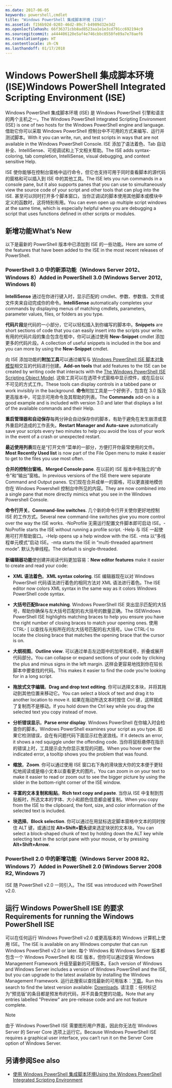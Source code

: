 ```yaml
---
ms.date: 2017-06-05
keywords: powershell,cmdlet
title: "Windows PowerShell 集成脚本环境 (ISE)"
ms.assetid: f156b92d-0203-46d2-89c7-b4989d32e3d2
ms.openlocfilehash: 66f36371cbb8ad8523aa1e1e3cd791cc692194c9
ms.sourcegitcommit: a444406120e5af4e746cbbc0558fe89a7e78aef6
ms.translationtype: HT
ms.contentlocale: zh-CN
ms.lasthandoff: 01/17/2018
---
```

# <a name="windows-powershell-integrated-scripting-environment-ise"></a><span data-ttu-id="85529-103">Windows PowerShell 集成脚本环境 (ISE)</span><span class="sxs-lookup"><span data-stu-id="85529-103">Windows PowerShell Integrated Scripting Environment (ISE)</span></span>
<span data-ttu-id="85529-104">Windows PowerShell 集成脚本环境 (ISE) 是 Windows PowerShell 引擎和语言的两个主机之一。</span><span class="sxs-lookup"><span data-stu-id="85529-104">The Windows PowerShell Integrated Scripting Environment (ISE) is one of two hosts for the Windows PowerShell engine and language.</span></span> <span data-ttu-id="85529-105">借助它你可以采取 Windows PowerShell 控制台中不可用的方式来编写、运行并测试脚本。</span><span class="sxs-lookup"><span data-stu-id="85529-105">With it you can write, run, and test scripts in ways that are not available in the Windows PowerShell Console.</span></span> <span data-ttu-id="85529-106">ISE 添加了语法着色、Tab 自动补全、IntelliSense、可视调试和上下文相关帮助。</span><span class="sxs-lookup"><span data-stu-id="85529-106">The ISE adds syntax-coloring, tab completion, IntelliSense, visual debugging, and context sensitive Help.</span></span>

<span data-ttu-id="85529-107">ISE 使你能够在控制台窗格中运行命令，但它也支持可用于同时查看脚本的源代码的窗格和可以插入到 ISE 中的其他工具。</span><span class="sxs-lookup"><span data-stu-id="85529-107">The ISE lets you run commands in a console pane, but it also supports panes that you can use to simultaneously view the source code of your script and other tools that can plug into the ISE.</span></span> <span data-ttu-id="85529-108">甚至可以同时打开多个脚本窗口，当你正调试的脚本使用其他脚本或模块中定义的函数时，这将特别有用。</span><span class="sxs-lookup"><span data-stu-id="85529-108">You can even open up multiple script windows at the same time, which is especially helpful when you are debugging a script that uses functions defined in other scripts or modules.</span></span>

## <a name="whats-new"></a><span data-ttu-id="85529-109">新增功能</span><span class="sxs-lookup"><span data-stu-id="85529-109">What’s New</span></span>
<span data-ttu-id="85529-110">以下是最新的 PowerShell 版本中已添加到 ISE 的一些功能。</span><span class="sxs-lookup"><span data-stu-id="85529-110">Here are some of the features that have been added to the ISE in the most recent releases of PowerShell.</span></span>

### <a name="added-in-powershell-30-windows-server-2012-windows-8"></a><span data-ttu-id="85529-111">PowerShell 3.0 中的新添功能（Windows Server 2012、Windows 8）</span><span class="sxs-lookup"><span data-stu-id="85529-111">Added in PowerShell 3.0 (Windows Server 2012, Windows 8)</span></span>
<span data-ttu-id="85529-112">**IntelliSense** 通过在你进行键入时，显示匹配的 cmdlet、参数、参数值、文件或文件夹来自动完成你的命令。</span><span class="sxs-lookup"><span data-stu-id="85529-112">**IntelliSense** automatically completes your commands by displaying menus of matching cmdlets, parameters, parameter values, files, or folders as you type.</span></span>

<span data-ttu-id="85529-113">**代码片段**是代码的一小部分，它可以轻松插入到你编写的脚本中。</span><span class="sxs-lookup"><span data-stu-id="85529-113">**Snippets** are short sections of code that you can easily insert into the scripts your write.</span></span> <span data-ttu-id="85529-114">有用的代码片段的集合包含在框中，你可以通过使用 **New-Snippet** cmdlet 添加更多的代码片段。</span><span class="sxs-lookup"><span data-stu-id="85529-114">A collection of useful snippets is included in the box and you can more by using the **New-Snippet** cmdlet.</span></span>

<span data-ttu-id="85529-115">向 ISE 添加功能的**附加工具**可以通过编写与 [Windows PowerShell ISE 脚本对象模型](../../core-powershell/ise/The-Windows-PowerShell-ISE-Scripting-Object-Model.md)相交互的代码进行创建。</span><span class="sxs-lookup"><span data-stu-id="85529-115">**Add-on tools** that add features to the ISE can be created by writing code that interacts with the [The Windows PowerShell ISE Scripting Object Model](../../core-powershell/ise/The-Windows-PowerShell-ISE-Scripting-Object-Model.md).</span></span> <span data-ttu-id="85529-116">这些工具可以在选项卡式窗格中显示控件，或在后台以不可见的方式工作。</span><span class="sxs-lookup"><span data-stu-id="85529-116">These tools can display controls in a tabbed pane or work invisibly in the background.</span></span> <span data-ttu-id="85529-117">**命令**附加工具是一个好例子，包含在 3.0 版及更高版本中，可显示可用命令及其帮助的列表。</span><span class="sxs-lookup"><span data-stu-id="85529-117">The **Commands** add-on is a good example and is included with version 3.0 and later that displays a list of the available commands and their Help.</span></span>

<span data-ttu-id="85529-118">**重启管理器和自动保存**每两分钟会自动保存你的脚本，有助于避免在发生崩溃或意外重启时造成的工作丢失。</span><span class="sxs-lookup"><span data-stu-id="85529-118">**Restart Manager and Auto-save** automatically save your scripts every two minutes to help you avoid the loss of your work in the event of a crash or unexpected restart.</span></span>

<span data-ttu-id="85529-119">**最近使用列表**现在是“打开文件”菜单的一部分，方便打开你最常使用的文件。</span><span class="sxs-lookup"><span data-stu-id="85529-119">**Most Recently Used list** is now part of the File Open menu to make it easier to get to the files you use most often.</span></span>

<span data-ttu-id="85529-120">**合并的控制台窗格**。</span><span class="sxs-lookup"><span data-stu-id="85529-120">**Merged Console pane**.</span></span> <span data-ttu-id="85529-121">在以前的 ISE 版本中有独立的“命令”和“输出”窗格。</span><span class="sxs-lookup"><span data-stu-id="85529-121">In previous versions of the ISE there were separate Command and Output panes.</span></span> <span data-ttu-id="85529-122">它们现在合并成单一的窗格，可以更直接地模仿你在 Windows Powershell 控制台中所见的内容。</span><span class="sxs-lookup"><span data-stu-id="85529-122">They are now combined into a single pane that more directly mimics what you see in the Windows Powershell Console.</span></span>

<span data-ttu-id="85529-123">**命令行开关**。</span><span class="sxs-lookup"><span data-stu-id="85529-123">**Command-line switches**.</span></span> <span data-ttu-id="85529-124">几个新的命令行开关使你更好地控制 ISE 的工作方式。</span><span class="sxs-lookup"><span data-stu-id="85529-124">Several new command-line switches give you more control over the way the ISE works.</span></span> <span data-ttu-id="85529-125">-NoProfile 无需运行配置文件脚本即可启动 ISE。</span><span class="sxs-lookup"><span data-stu-id="85529-125">-NoProfile starts the ISE without running a profile script.</span></span> <span data-ttu-id="85529-126">-Help 与 ISE 一起使用可打开帮助窗口。</span><span class="sxs-lookup"><span data-stu-id="85529-126">-Help opens up a help window with the ISE.</span></span> <span data-ttu-id="85529-127">-mta 以“多线程单元模式”启动 ISE。</span><span class="sxs-lookup"><span data-stu-id="85529-127">-mta starts the ISE in “multi-threaded apartment mode”.</span></span> <span data-ttu-id="85529-128">默认为单线程。</span><span class="sxs-lookup"><span data-stu-id="85529-128">The default is single-threaded.</span></span>

<span data-ttu-id="85529-129">**新编辑器功能**使创建并阅读代码更加容易：</span><span class="sxs-lookup"><span data-stu-id="85529-129">**New editor features** make it easier to create and read your code:</span></span>

- <span data-ttu-id="85529-130">**XML 语法着色**。</span><span class="sxs-lookup"><span data-stu-id="85529-130">**XML syntax coloring**.</span></span> <span data-ttu-id="85529-131">ISE 编辑器现在以对 Windows PowerShell 代码语法进行着色的相同方法对 XML 语法进行着色。</span><span class="sxs-lookup"><span data-stu-id="85529-131">The ISE editor now colors XML syntax in the same way as it colors Windows PowerShell code syntax.</span></span>

- <span data-ttu-id="85529-132">**大括号匹配**</span><span class="sxs-lookup"><span data-stu-id="85529-132">**Brace matching**.</span></span> <span data-ttu-id="85529-133">Windows PowerShell ISE 突出显示匹配的大括号，帮助你确保与左大括号匹配的右大括号的数量正确。</span><span class="sxs-lookup"><span data-stu-id="85529-133">The ISEWindows PowerShell ISE highlights matching braces to help you ensure you have the right number of closing braces to match your opening ones.</span></span> <span data-ttu-id="85529-134">使用 CTRL- \[ 以查找与光标所在的左大括号匹配的右大括号。</span><span class="sxs-lookup"><span data-stu-id="85529-134">Use CTRL-\[ to locate the closing brace that matches the opening brace that the cursor is on.</span></span>

- <span data-ttu-id="85529-135">**大纲视图**。</span><span class="sxs-lookup"><span data-stu-id="85529-135">**Outline view**.</span></span> <span data-ttu-id="85529-136">可以通过单击左边距中的加号和减号，折叠或展开代码部分。</span><span class="sxs-lookup"><span data-stu-id="85529-136">You can collapse or expand sections of your code by clicking the plus and minus signs in the left margin.</span></span> <span data-ttu-id="85529-137">这样会更容易地找到你在较长脚本中要查找的代码。</span><span class="sxs-lookup"><span data-stu-id="85529-137">This makes it easier to find the code you’re looking for in a long script.</span></span>

- <span data-ttu-id="85529-138">**拖放式文字编辑**。</span><span class="sxs-lookup"><span data-stu-id="85529-138">**Drag and drop text editing**.</span></span> <span data-ttu-id="85529-139">你可以选择文本块，并将其拖动到其他位置来移动它。</span><span class="sxs-lookup"><span data-stu-id="85529-139">You can select a block of text and drag it to another location to move it.</span></span> <span data-ttu-id="85529-140">如果在拖动所选文本时按住 Ctrl 键，这样就成了复制而不是移动。</span><span class="sxs-lookup"><span data-stu-id="85529-140">If you hold down the Ctrl key while you drag the selected text you copy instead of move.</span></span>

- <span data-ttu-id="85529-141">**分析错误显示**。</span><span class="sxs-lookup"><span data-stu-id="85529-141">**Parse error display**.</span></span> <span data-ttu-id="85529-142">Windows PowerShell 在你输入时会检查你的脚本。</span><span class="sxs-lookup"><span data-stu-id="85529-142">Windows PowerShell examines your script as you type.</span></span> <span data-ttu-id="85529-143">如果它检测错误，会在有问题代码下面显示红色波浪线。</span><span class="sxs-lookup"><span data-stu-id="85529-143">If it detects an error, it shows a red squiggle under the offending code.</span></span> <span data-ttu-id="85529-144">当你将鼠标悬停在指示的错误上时，工具提示会为你显示发现的问题。</span><span class="sxs-lookup"><span data-stu-id="85529-144">When you hover over the indicated error, a tooltip shows you the problem that was found.</span></span>

- <span data-ttu-id="85529-145">**缩放**。</span><span class="sxs-lookup"><span data-stu-id="85529-145">**Zoom**.</span></span> <span data-ttu-id="85529-146">你可以通过使用 ISE 窗口右下角的滑块放大你的文本便于更轻松地阅读或是缩小文本以查看更大的图片。</span><span class="sxs-lookup"><span data-stu-id="85529-146">You can zoom in on your text to make it easier to read or zoom out to see the bigger picture by using the slider in the bottom-right corner of the ISE window.</span></span>

- <span data-ttu-id="85529-147">**丰富的文本复制和粘贴**。</span><span class="sxs-lookup"><span data-stu-id="85529-147">**Rich text copy and paste**.</span></span> <span data-ttu-id="85529-148">当你从 ISE 中复制到剪贴板时，所选文本的字体、大小和颜色信息都会被复制。</span><span class="sxs-lookup"><span data-stu-id="85529-148">When you copy from the ISE to the clipboard, the font, size, and color information of the selected text is included.</span></span>

- <span data-ttu-id="85529-149">**块选择**。</span><span class="sxs-lookup"><span data-stu-id="85529-149">**Block selection**.</span></span> <span data-ttu-id="85529-150">你可以通过在用鼠标选定脚本窗格中文本的同时按住 ALT 键，或通过按 **Alt+Shift+箭头**键来选定块状的文本块。</span><span class="sxs-lookup"><span data-stu-id="85529-150">You can select a block-shaped chunk of text by holding down the ALT key while selecting text in the script pane with your mouse, or by pressing **Alt+Shift+Arrow**.</span></span>

### <a name="added-in-powershell-20-windows-server-2008-r2-windows-7"></a><span data-ttu-id="85529-151">PowerShell 2.0 中的新增功能（Windows Server 2008 R2、Windows 7）</span><span class="sxs-lookup"><span data-stu-id="85529-151">Added in PowerShell 2.0 (Windows Server 2008 R2, Windows 7)</span></span>
<span data-ttu-id="85529-152">ISE 随 PowerShell v2.0 一同引入。</span><span class="sxs-lookup"><span data-stu-id="85529-152">The ISE was introduced with PowerShell v2.0.</span></span>

## <a name="requirements-for-running-the-windows-powershell-ise"></a><span data-ttu-id="85529-153">运行 Windows PowerShell ISE 的要求</span><span class="sxs-lookup"><span data-stu-id="85529-153">Requirements for running the Windows PowerShell ISE</span></span>
<span data-ttu-id="85529-154">可以在任何运行 Windows PowerShell v2.0 或更高版本的 Windows 计算机上使用 ISE。</span><span class="sxs-lookup"><span data-stu-id="85529-154">The ISE is available on any Windows computer that can run Windows PowerShell v2.0 or later.</span></span>
<span data-ttu-id="85529-155">每个 Windows 和 Windows Server 版本都包含一个 Windows PowerShell 和 ISE 版本，但你可以通过安装 Windows Management Framework 升级至最新的可用版本。</span><span class="sxs-lookup"><span data-stu-id="85529-155">Each version of Windows and Windows Server includes a version of Windows PowerShell and the ISE, but you can upgrade to the latest available by installing the Windows Management Framework.</span></span>
<span data-ttu-id="85529-156">运行此搜索以查找最新的可用版本：[下载](http://www.microsoft.com/en-us/search/DownloadResults.aspx?q=%22windows%20management%20framework%22%20PowerShell&sortby=Relevancy~Descending)。</span><span class="sxs-lookup"><span data-stu-id="85529-156">Run this search to find the latest version available: [Downloads](http://www.microsoft.com/en-us/search/DownloadResults.aspx?q=%22windows%20management%20framework%22%20PowerShell&sortby=Relevancy~Descending).</span></span>
<span data-ttu-id="85529-157">请注意：任何标记为“预览版”的条目都是预发布的代码，并不具备完整的功能。</span><span class="sxs-lookup"><span data-stu-id="85529-157">Note that any entries labelled "Preview" are pre-release code and are not feature complete.</span></span>

> [!NOTE]
> <span data-ttu-id="85529-158">由于 Windows PowerShell ISE 需要图形用户界面，因此你无法在 Windows Server 的 Server Core 选项上运行它。</span><span class="sxs-lookup"><span data-stu-id="85529-158">Because Windows PowerShell ISE requires a graphical user interface, you can’t run it on the Server Core option of Windows Server.</span></span>

## <a name="see-also"></a><span data-ttu-id="85529-159">另请参阅</span><span class="sxs-lookup"><span data-stu-id="85529-159">See also</span></span>
- [<span data-ttu-id="85529-160">使用 Windows PowerShell 集成脚本环境</span><span class="sxs-lookup"><span data-stu-id="85529-160">Using the Windows PowerShell Integrated Scripting Environment</span></span>](../../core-powershell/ise/Using-the-Windows-PowerShell-ISE.md)

